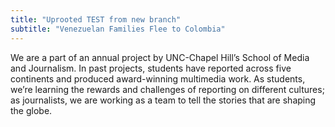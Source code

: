 ```yaml
---
title: "Uprooted TEST from new branch"
subtitle: "Venezuelan Families Flee to Colombia"
---
```


We are a part of an annual project by UNC-Chapel Hill’s School of Media and Journalism. In past projects, students have reported across five continents and produced award-winning multimedia work. As students, we’re learning the rewards and challenges of reporting on different cultures; as journalists, we are working as a team to tell the stories that are shaping the globe.
